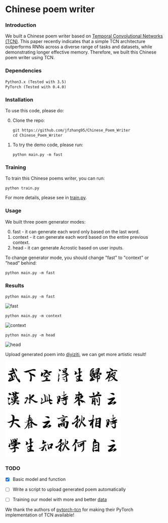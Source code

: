 # Chinese poem writer

### Introduction
We built a Chinese poem writer based on [Temporal Convolutional Networks (TCN)](https://arxiv.org/abs/1803.01271). This paper recently indicates that a simple TCN architecture outperforms RNNs across a diverse range of tasks and datasets, while demonstrating longer effective memory.
Therefore, we built this Chinese poem writer using TCN.

### Dependencies
```
Python3.x (Tested with 3.5)
PyTorch (Tested with 0.4.0)
```

### Installation
To use this code, please do:


0. Clone the repo:
    ```Shell
    git https://github.com/jfzhang95/Chinese_Poem_Writer
    cd Chinese_Poem_Writer
    ```
1. To try the demo code, please run:
    ```Shell
    python main.py -m fast
    ```
### Training
To train this Chinese poems writer, you can run:

    python train.py

For more details, please see in [train.py](https://github.com/jfzhang95/Chinese_Poem_Writer/blob/master/train.py).

### Usage
We built three poem generator modes:

0. fast - it can generate each word only based on the last word.
1. context - it can generate each word based on the entire previous context.
2. head - it can generate Acrostic based on user inputs.

To change generator mode, you should change "fast" to "context" or "head" behind:

    python main.py -m fast

### Results

    python main.py -m fast

<img src="https://github.com/jfzhang95/Chinese_Poem_Writer/blob/master/doc/fast.png" width = "450" height = "120" alt="fast" />

    python main.py -m context

<img src="https://github.com/jfzhang95/Chinese_Poem_Writer/blob/master/doc/context.png" width = "450" height = "120" alt="context" />

    python main.py -m head

<img src="https://github.com/jfzhang95/Chinese_Poem_Writer/blob/master/doc/head.png" width = "450" height = "120" alt="head" />

Upload generated poem into [diyiziti](http://www.diyiziti.com/), we can get more artistic result!

![4](doc/demo.png)

### TODO

- [x] Basic model and function
- [ ] Write a script to upload generated poem automatically
- [ ] Training our model with more and better [data](https://github.com/chinese-poetry/chinese-poetry)


We thank the authors of [pytorch-tcn](https://github.com/locuslab/TCN) for making their PyTorch implementation of TCN available!
